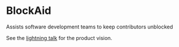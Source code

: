 # BlockAid
Assists software development teams to keep contributors unblocked

See the [lightning talk](./slides/lightning_talk.html) for the product vision.
